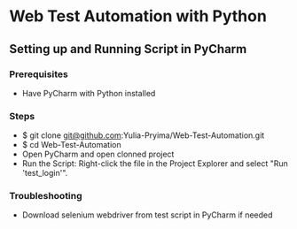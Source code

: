 # Web Test Automation with Python
## Setting up and Running Script in PyCharm
### Prerequisites
- Have PyCharm with Python installed
### Steps
- $ git clone git@github.com:Yulia-Pryima/Web-Test-Automation.git
- $ cd Web-Test-Automation
- Open PyCharm and open clonned project
- Run the Script: Right-click the file in the Project Explorer and select "Run 'test_login'".
### Troubleshooting
- Download selenium webdriver from test script in PyCharm if needed


